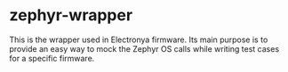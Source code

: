 # zephyr-wrapper
This is the wrapper used in Electronya firmware. Its main purpose is to provide
an easy way to mock the Zephyr OS calls while writing test cases for a specific
firmware.

